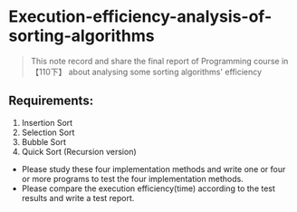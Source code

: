 # Execution-efficiency-analysis-of-sorting-algorithms
> This note record and share the final report of Programming course in 【110下】 about analysing some sorting algorithms' efficiency
## Requirements:
1. Insertion Sort
2. Selection Sort
3. Bubble Sort
4. Quick Sort (Recursion version)
* Please study these four implementation methods and write one or four or more programs to test the four implementation methods.
* Please compare the execution efficiency(time) according to the test results and write a test report.

